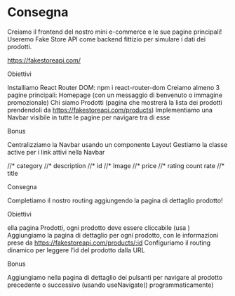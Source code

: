 Consegna
===
Creiamo il frontend del nostro mini e-commerce e le sue pagine principali!
Useremo Fake Store API come backend fittizio per simulare i dati dei prodotti.

https://fakestoreapi.com/

Obiettivi

Installiamo React Router DOM: npm i react-router-dom
Creiamo almeno 3 pagine principali:
Homepage (con un messaggio di benvenuto o immagine promozionale)
Chi siamo
Prodotti (pagina che mostrerà la lista dei prodotti prendendoli da https://fakestoreapi.com/products)
Implementiamo una Navbar visibile in tutte le pagine per navigare tra di esse

Bonus

Centralizziamo la Navbar usando un componente Layout
Gestiamo la classe active per i link attivi nella Navbar


//* category
//* description
//* id
//* Image
//* price
//* rating  count  rate
//* title


Consegna

Completiamo il nostro routing aggiungendo la pagina di dettaglio prodotto!

Obiettivi

ella pagina Prodotti, ogni prodotto deve essere cliccabile (usa <Link>)
Aggiungiamo la pagina di dettaglio per ogni prodotto, con le informazioni prese da https://fakestoreapi.com/products/:id
Configuriamo il routing dinamico per leggere l’id del prodotto dalla URL

Bonus

Aggiungiamo nella pagina di dettaglio dei pulsanti per navigare al prodotto precedente o successivo (usando useNavigate() programmaticamente)